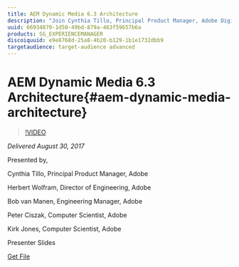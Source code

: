 ```yaml
---
title: AEM Dynamic Media 6.3 Architecture
description: "Join Cynthia Tillo, Principal Product Manager, Adobe Digital Marketing to learn about  the 6.3 Dynamic Media release including: •  Overview of Dynamic Media including new capabilities • Architecture of Dynamic Media • Troubleshooting tips and tricks"
uuid: 66934879-1d50-49bd-879a-463f59657b6a
products: SG_EXPERIENCEMANAGER
discoiquuid: e9e8768d-25a8-4b20-b129-1b1e1732dbb9
targetaudience: target-audience advanced
---
```


# AEM Dynamic Media 6.3 Architecture{#aem-dynamic-media-architecture}

>[!VIDEO](https://video.tv.adobe.com/v/19570/?quality=9)

*Delivered August 30, 2017*

Presented by,

Cynthia Tillo, Principal Product Manager, Adobe

Herbert Wolfram, Director of Engineering, Adobe

Bob van Manen, Engineering Manager, Adobe

Peter Ciszak, Computer Scientist, Adobe

Kirk Jones, Computer Scientist, Adobe

Presenter Slides

[Get File](assets/dynamicmedia83017.pdf)
<!--
[Get back to the Overview](https://helpx.adobe.com/experience-manager/kt/eseminars/gems/aem-index.html)
-->

